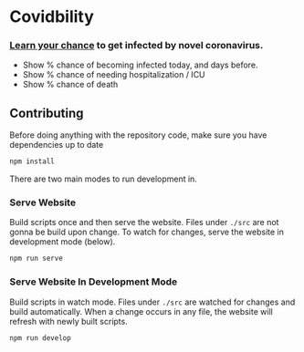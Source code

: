 # Covidbility
### <a href="https://bartaxyz.github.io/covidbility/">Learn your chance</a> to get infected by novel coronavirus.

- Show % chance of becoming infected today, and days before.
- Show % chance of needing hospitalization / ICU
- Show % chance of death 

## Contributing

Before doing anything with the repository code, make sure you have dependencies up to date

```bash
npm install
```

There are two main modes to run development in.

### Serve Website

Build scripts once and then serve the website. Files under `./src` are not gonna be build upon change. To watch for changes, serve the website in development mode (below).

```bash
npm run serve
```

### Serve Website In Development Mode

Build scripts in watch mode. Files under `./src` are watched for changes and build automatically. When a change occurs in any file, the website will refresh with newly built scripts.

```bash
npm run develop
```
